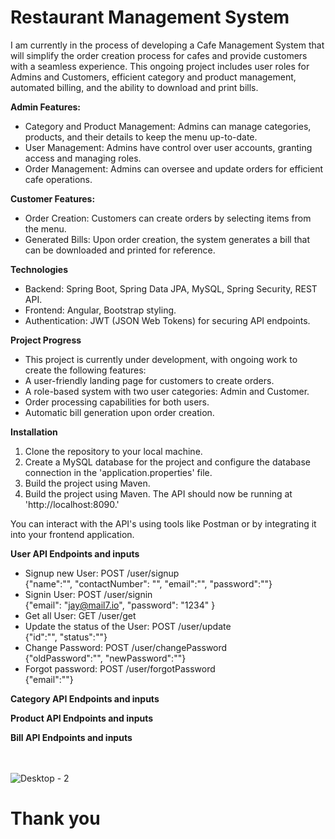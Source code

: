 # Restaurant Management System

I am currently in the process of developing a Cafe Management System that will simplify the order creation process for cafes and provide customers with a seamless experience. This ongoing project includes user roles for Admins and Customers, efficient category and product management, automated billing, and the ability to download and print bills.

**Admin Features:**

* Category and Product Management: Admins can manage categories, products, and their details to keep the menu up-to-date.
* User Management: Admins have control over user accounts, granting access and managing roles.
* Order Management: Admins can oversee and update orders for efficient cafe operations.

**Customer Features:**

* Order Creation: Customers can create orders by selecting items from the menu.
* Generated Bills: Upon order creation, the system generates a bill that can be downloaded and printed for reference.

**Technologies**

* Backend: Spring Boot, Spring Data JPA, MySQL, Spring Security, REST API.
* Frontend: Angular, Bootstrap styling.
* Authentication: JWT (JSON Web Tokens) for securing API endpoints.

**Project Progress**

* This project is currently under development, with ongoing work to create the following features:
* A user-friendly landing page for customers to create orders.
* A role-based system with two user categories: Admin and Customer.
* Order processing capabilities for both users.
* Automatic bill generation upon order creation.

**Installation**

1. Clone the repository to your local machine.
2. Create a MySQL database for the project and configure the database connection in the 'application.properties' file.
3. Build the project using Maven.
4. Build the project using Maven.
The API should now be running at 'http://localhost:8090.'

You can interact with the API's using tools like Postman or by integrating it into your frontend application.

**User API Endpoints and inputs**

* Signup new User: POST /user/signup
<br />   {"name":"", "contactNumber": "", "email":"", "password":""}
* Signin User: POST /user/signin
 <br />  {"email": "jay@mail7.io", "password": "1234" }
* Get all User: GET /user/get
* Update the status of the User: POST /user/update
  <br /> {"id":"", "status":""}
* Change Password: POST /user/changePassword
  <br /> {"oldPassword":"", "newPassword":""}
* Forgot password: POST /user/forgotPassword
  <br /> {"email":""} 

**Category API Endpoints and inputs**

**Product API Endpoints and inputs**

**Bill API Endpoints and inputs**

<br /><br />
![Desktop - 2](https://github.com/Bilal025/RestaurantManagementSystem/assets/95700674/994e61ea-6415-482a-a0aa-fff1807735fb)


<h1>Thank you</h1>


